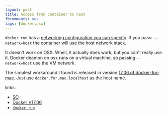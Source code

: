 ```yaml
---
layout: post
title: Access from container to host
fbcomments: yes
tags: [docker,osx]
---
```

`docker run` has a [networking configuration you can specify](https://docs.docker.com/engine/reference/run/#network-settings).
If you pass: `--network=host` the container will use the host network stack.

It doesn't work on OSX.
Whell, it actually does work, but you can't really use it.
Docker deamon on osx runs on a virtual machine, so passing `--network=host` use the VM network.

The simplest workaround I found is released in version [17.06 of docker-for-mac](https://docs.docker.com/docker-for-mac/release-notes/#docker-community-edition-17060-ce-mac18-2017-06-28-stable).
Just use `docker.for.mac.localhost` as the host name.

links:
* [SO](https://stackoverflow.com/a/44929258/142902)
* [Docker V17.06](https://docs.docker.com/docker-for-mac/release-notes/#docker-community-edition-17060-ce-mac18-2017-06-28-stable)
* [`docker run`](https://docs.docker.com/engine/reference/run/#network-settings)
